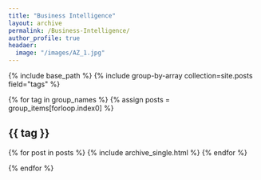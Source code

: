 ```yaml
---
title: "Business Intelligence"
layout: archive
permalink: /Business-Intelligence/
author_profile: true
headaer:
  image: "/images/AZ_1.jpg"
---
```


{% include base_path %}
{% include group-by-array collection=site.posts field="tags" %}

{% for tag in group_names %}
  {% assign posts = group_items[forloop.index0] %}
  <h2 id="{{ tag | slugify}}" class="archive__subtitle">{{ tag }}</h2>
  
  {% for post in posts %}
   {% include archive_single.html %}
  {% endfor %}
  
{% endfor %}